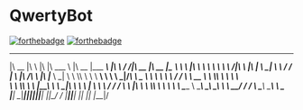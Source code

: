 # QwertyBot
[![forthebadge](https://forthebadge.com/images/badges/built-with-love.svg)](https://forthebadge.com)
[![forthebadge](https://forthebadge.com/images/badges/powered-by-electricity.svg)](https://forthebadge.com)
 ________  ___       __   _______   ________  _________    ___    ___ ________  ________  _________   
|\   __  \|\  \     |\  \|\  ___ \ |\   __  \|\___   ___\ |\  \  /  /|\   __  \|\   __  \|\___   ___\ 
\ \  \|\  \ \  \    \ \  \ \   __/|\ \  \|\  \|___ \  \_| \ \  \/  / | \  \|\ /\ \  \|\  \|___ \  \_| 
 \ \  \\\  \ \  \  __\ \  \ \  \_|/_\ \   _  _\   \ \  \   \ \    / / \ \   __  \ \  \\\  \   \ \  \  
  \ \  \\\  \ \  \|\__\_\  \ \  \_|\ \ \  \\  \|   \ \  \   \/  /  /   \ \  \|\  \ \  \\\  \   \ \  \ 
   \ \_____  \ \____________\ \_______\ \__\\ _\    \ \__\__/  / /      \ \_______\ \_______\   \ \__\
    \|___| \__\|____________|\|_______|\|__|\|__|    \|__|\___/ /        \|_______|\|_______|    \|__|
          \|__|                                          \|___|/                                      
         
                                                                                                      
                                                                                                      
